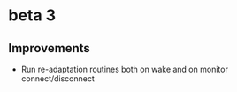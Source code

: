 # beta 3

## Improvements

- Run re-adaptation routines both on wake and on monitor connect/disconnect
